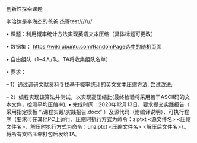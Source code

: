 创新性探索课题

李治达是李海杰的爸爸
杰哥test///////
 

• 课题：利用概率统计方法实现英语文本压缩（具体标题可更改）

• 数据集： https://wiki.ubuntu.com/RandomPage选中的随机页面

• 自由组队（1~4人/队，TA将收集组队名单）

• 要求：

– 1）通过调研文献资料寻找基于概率统计的英文文本压缩方法, 尝试改进;

– 2）编程实现该算法并测试，以实现高压缩比(最终检验将采用若干ASCII码的文本文件，检测平均压缩率);
• 完成时间：2020年12月13日，要求提交实践报告（ 采用指定模板 “\课程实践\实践报告.docx” ）及源代码（附编译说明）、可执行程序（要求可在其他PC上运行，压缩时执行方式为命令：ziptxt <源文件名> <压缩文件名>，解压时执行方式为命令：unziptxt <压缩文件名> <解压后文件名>）。将所有文档压缩打包后发给TA。
